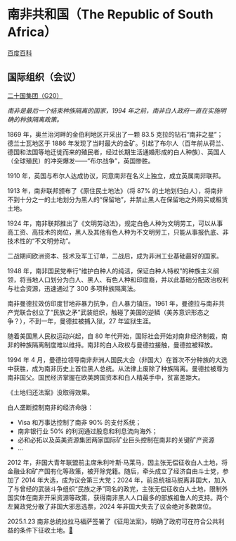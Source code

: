 # 南非共和国（The Republic of South Africa）

[百度百科](https://baike.baidu.com/item/%E5%8D%97%E9%9D%9E%E5%85%B1%E5%92%8C%E5%9B%BD/1910574)

## 国际组织（会议）

[二十国集团（G20）](../#二十国集团-g20)


*南非是最后一个结束种族隔离的国家，1994 年之前，南非白人政府一直在实施明确的种族隔离政策。*

1869 年，奥兰治河畔的金伯利地区开采出了一颗 83.5 克拉的钻石“南非之星”；德兰士瓦地区于 1886 年发现了当时最大的金矿。引起了布尔人（百年前从荷兰、德国和法国等地迁徙而来的殖民者，经过长期生活通婚形成的白人种族）、英国人（全球殖民）的冲突爆发——“布尔战争”，英国惨胜。

1910 年，英国与布尔人达成协议，同意南非在名义上独立，成立英属南非联邦。

1913 年，南非联邦颁布了《原住民土地法》（将 87% 的土地划归白人），将南非不到十分之一的土地划分为黑人的“保留地”，并禁止黑人在保留地之外购买或租赁土地。

1924 年，南非联邦推出了《文明劳动法》，规定白色人种为文明劳工，可以从事高工资、高技术的岗位，黑人及其他有色人种为不文明劳工，只能从事报仇底、非技术性的“不文明劳动”。

二战期间欧洲资本、技术及军工订单，二战后，成为非洲工业基础最好的国家。

1948 年，南非国民党奉行“维护白种人的纯洁，保证白种人特权”的种族主义纲领，将当地人口划分为白人、黑人、有色人种和印度裔，并以此基础分配政治权利与社会资源，迅速通过了 300 多项种族隔离法。

南非曼德拉效仿印度甘地非暴力抗争，白人暴力镇压。1961 年，曼德拉与南非共产党联合创立了“民族之矛”武装组织，触碰了美国的逆鳞（美苏意识形态之争？），不到一年，曼德拉被捕入狱，27 年监狱生涯。

随着美国黑人民权运动兴起，自 80 年代开始，国际社会开始对南非经济制裁，南非的种族隔离制度难以维持。南非的白人政权与曼德拉接触，曼德拉被释放。

1994 年 4 月，曼德拉领导南非非洲人国民大会（非国大）在首次不分种族的大选中获胜，成为南非历史上首位黑人总统。从法律上废除了种族隔离。曼德拉被尊为南非国父。国民经济掌握在欧美跨国资本和白人精英手中，贫富差距大。

《土地归还法案》没取得效果。

白人垄断控制南非的经济命脉：

- Visa 和万事达控制了南非 90% 的支付系统；
- 南非银行业 50% 的利润通过股息和利息流向海外；
- 必和必拓以及英美资源集团两家国际矿业巨头控制在南非的关键矿产资源
-  ...

2012 年，非国大青年联盟前主席朱利叶斯·马莱马，因主张无偿征收白人土地，将金融业和矿产国有化等政策，被开除党籍。随后，牵头成立了经济自由斗士党，参加了 2014 年大选，成为议会第三大党；2024 年，前总统祖马脱离非国大，加入了与曾经的武装斗争组织“民族之矛”同名的政党，主张无偿征收白人土地，限制外国实体在南非开采资源等政策，获得南非黑人人口最多的部族祖鲁人的支持。两个左翼政党分散了非国大邪恶选票，2024 年非国大失去了议会绝对多数席位。

2025.1.23 南非总统拉拉马福萨签署了《征用法案》，明确了政府可在符合公共利益的条件下征收土地。[🔗](https://www.bilibili.com/video/BV1JgZoY1EBu)


